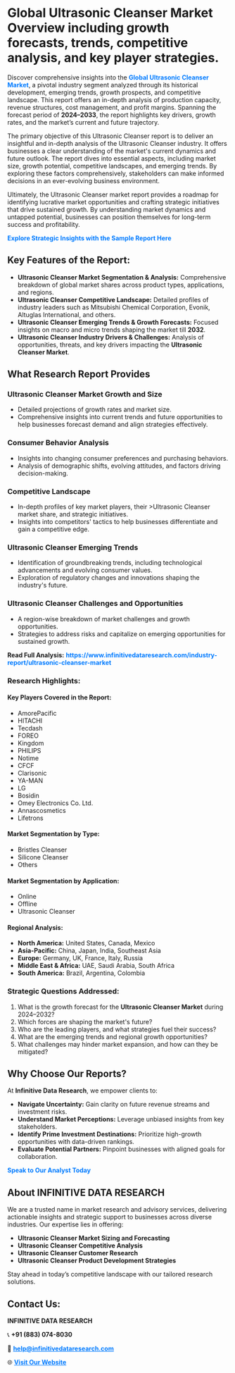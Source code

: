 <h1>Global Ultrasonic Cleanser Market Overview including growth forecasts, trends, competitive analysis, and key player strategies.</h1>
<p>
Discover comprehensive insights into the 
<a href="https://www.infinitivedataresearch.com/industry-report/ultrasonic-cleanser-market" rel="dofollow" style="color: #007BFF; text-decoration: none;"><strong>Global Ultrasonic Cleanser Market</strong></a>, a pivotal industry segment analyzed through its historical development, emerging trends, growth prospects, and competitive landscape. This report offers an in-depth analysis of production capacity, revenue structures, cost management, and profit margins. Spanning the forecast period of <strong>2024–2033</strong>, the report highlights key drivers, growth rates, and the market’s current and future trajectory.
</p>
<p>
The primary objective of this Ultrasonic Cleanser report is to deliver an insightful and in-depth analysis of the Ultrasonic Cleanser industry. It offers businesses a clear understanding of the market's current dynamics and future outlook. The report dives into essential aspects, including market size, growth potential, competitive landscapes, and emerging trends. By exploring these factors comprehensively, stakeholders can make informed decisions in an ever-evolving business environment.
</p>
<p>
Ultimately, the Ultrasonic Cleanser market report provides a roadmap for identifying lucrative market opportunities and crafting strategic initiatives that drive sustained growth. By understanding market dynamics and untapped potential, businesses can position themselves for long-term success and profitability.
</p>
<p>
<a href="https://www.infinitivedataresearch.com/request-sample/reportId=102284" style="color: #007BFF; text-decoration: none;"><strong>Explore Strategic Insights with the Sample Report Here</strong></a>
</p>

<h2>Key Features of the Report:</h2>
<ul>
<li><strong>Ultrasonic Cleanser Market Segmentation & Analysis:</strong> Comprehensive breakdown of global market shares across product types, applications, and regions.</li>
<li><strong>Ultrasonic Cleanser Competitive Landscape:</strong> Detailed profiles of industry leaders such as Mitsubishi Chemical Corporation, Evonik, Altuglas International, and others.</li>
<li><strong>Ultrasonic Cleanser Emerging Trends & Growth Forecasts:</strong> Focused insights on macro and micro trends shaping the market till <strong>2032</strong>.</li>
<li><strong>Ultrasonic Cleanser Industry Drivers & Challenges:</strong> Analysis of opportunities, threats, and key drivers impacting the <strong>Ultrasonic Cleanser Market</strong>.</li>
</ul>

<h2>What Research Report Provides</h2>
<h3>Ultrasonic Cleanser Market Growth and Size</h3>
<ul>
<li>Detailed projections of growth rates and market size.</li>
<li>Comprehensive insights into current trends and future opportunities to help businesses forecast demand and align strategies effectively.</li>
</ul>

<h3>Consumer Behavior Analysis</h3>
<ul>
<li>Insights into changing consumer preferences and purchasing behaviors.</li>
<li>Analysis of demographic shifts, evolving attitudes, and factors driving decision-making.</li>
</ul>

<h3>Competitive Landscape</h3>
<ul>
<li>In-depth profiles of key market players, their >Ultrasonic Cleanser market share, and strategic initiatives.</li>
<li>Insights into competitors' tactics to help businesses differentiate and gain a competitive edge.</li>
</ul>

<h3>Ultrasonic Cleanser Emerging Trends</h3>
<ul>
<li>Identification of groundbreaking trends, including technological advancements and evolving consumer values.</li>
<li>Exploration of regulatory changes and innovations shaping the industry's future.</li>
</ul>

<h3>Ultrasonic Cleanser Challenges and Opportunities</h3>
<ul>
<li>A region-wise breakdown of market challenges and growth opportunities.</li>
<li>Strategies to address risks and capitalize on emerging opportunities for sustained growth.</li>
</ul>
<p><strong>Read Full Analysis:</strong> <a href="https://www.infinitivedataresearch.com/industry-report/ultrasonic-cleanser-market" rel="dofollow" style="color: #007BFF; text-decoration: none;"><strong>https://www.infinitivedataresearch.com/industry-report/ultrasonic-cleanser-market</strong></a></p>
<h3>Research Highlights:</h3>
<h4>Key Players Covered in the Report:</h4>
<ul><li>AmorePacific</li><li>HITACHI</li><li>Tecdash</li><li>FOREO</li><li>Kingdom</li><li>PHILIPS</li><li>Notime</li><li>CFCF</li><li>Clarisonic</li><li>YA-MAN</li><li>LG</li><li>Bosidin</li><li>Omey Electronics Co. Ltd.</li><li>Annascosmetics</li><li>Lifetrons</li></ul>
<h4>Market Segmentation by Type:</h4>
<ul><li>Bristles Cleanser</li><li>Silicone Cleanser</li><li>Others</li></ul>
<h4>Market Segmentation by Application:</h4>
<ul><li>Online</li><li>Offline</li><li>Ultrasonic Cleanser</li></ul>

<h4>Regional Analysis:</h4>
<ul>
<li><strong>North America:</strong> United States, Canada, Mexico</li>
<li><strong>Asia-Pacific:</strong> China, Japan, India, Southeast Asia</li>
<li><strong>Europe:</strong> Germany, UK, France, Italy, Russia</li>
<li><strong>Middle East & Africa:</strong> UAE, Saudi Arabia, South Africa</li>
<li><strong>South America:</strong> Brazil, Argentina, Colombia</li>
</ul>

<h3>Strategic Questions Addressed:</h3>
<ol>
<li>What is the growth forecast for the <strong>Ultrasonic Cleanser Market</strong> during 2024–2032?</li>
<li>Which forces are shaping the market's future?</li>
<li>Who are the leading players, and what strategies fuel their success?</li>
<li>What are the emerging trends and regional growth opportunities?</li>
<li>What challenges may hinder market expansion, and how can they be mitigated?</li>
</ol>

<h2>Why Choose Our Reports?</h2>
<p>At <strong>Infinitive Data Research</strong>, we empower clients to:</p>
<ul>
<li><strong>Navigate Uncertainty:</strong> Gain clarity on future revenue streams and investment risks.</li>
<li><strong>Understand Market Perceptions:</strong> Leverage unbiased insights from key stakeholders.</li>
<li><strong>Identify Prime Investment Destinations:</strong> Prioritize high-growth opportunities with data-driven rankings.</li>
<li><strong>Evaluate Potential Partners:</strong> Pinpoint businesses with aligned goals for collaboration.</li>
</ul>
<p><a href="https://www.infinitivedataresearch.com/industry-report/ultrasonic-cleanser-market" rel="dofollow" style="color: #007BFF; text-decoration: none;"><strong>Speak to Our Analyst Today</strong></a></p>

<h2>About INFINITIVE DATA RESEARCH</h2>
<p>We are a trusted name in market research and advisory services, delivering actionable insights and strategic support to businesses across diverse industries. Our expertise lies in offering:</p>
<ul>
<li><strong>Ultrasonic Cleanser Market Sizing and Forecasting</strong></li>
<li><strong>Ultrasonic Cleanser Competitive Analysis</strong></li>
<li><strong>Ultrasonic Cleanser Customer Research</strong></li>
<li><strong>Ultrasonic Cleanser Product Development Strategies</strong></li>
</ul>
<p>Stay ahead in today’s competitive landscape with our tailored research solutions.</p>

<h2>Contact Us:</h2>
<p><strong>INFINITIVE DATA RESEARCH</strong></p>
<p>📞 <strong>+91 (883) 074-8030</strong></p>
<p>📧 <strong><a href="mailto:help@infinitivedataresearch.com" style="color: #007BFF;">help@infinitivedataresearch.com</a></strong></p>
<p>🌐 <strong><a href="https://www.infinitivedataresearch.com" rel="dofollow" style="color: #007BFF;">Visit Our Website</a></strong></p>